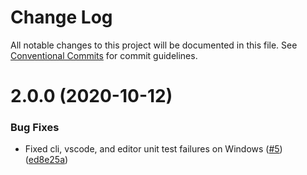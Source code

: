 # Change Log

All notable changes to this project will be documented in this file.
See [Conventional Commits](https://conventionalcommits.org) for commit guidelines.

# 2.0.0 (2020-10-12)


### Bug Fixes

* Fixed cli, vscode, and editor unit test failures on Windows ([#5](https://github.com/alexa-games/skill-flow-builder/issues/5)) ([ed8e25a](https://github.com/alexa-games/skill-flow-builder/commit/ed8e25a994282b7469e79d6596e904f69df96a4f))
